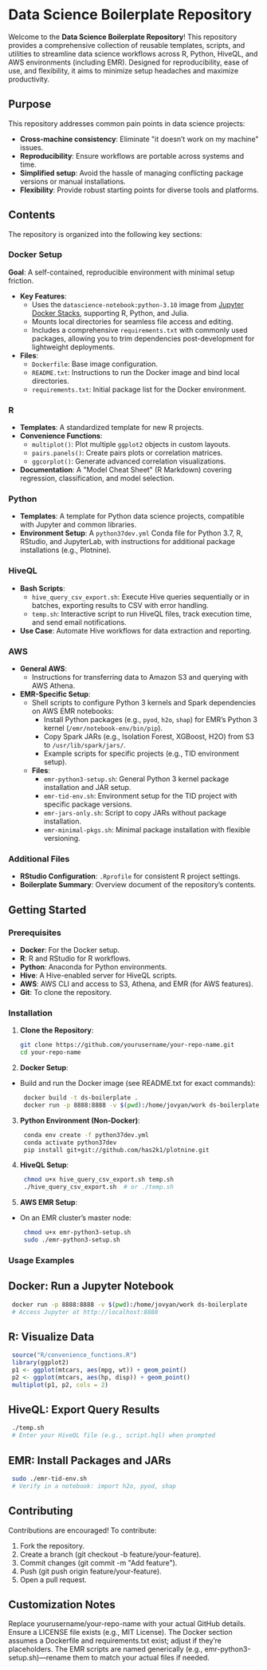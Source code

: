 # Data Science Boilerplate Repository

Welcome to the **Data Science Boilerplate Repository**! This repository provides a comprehensive collection of reusable templates, scripts, and utilities to streamline data science workflows across R, Python, HiveQL, and AWS environments (including EMR). Designed for reproducibility, ease of use, and flexibility, it aims to minimize setup headaches and maximize productivity.

## Purpose

This repository addresses common pain points in data science projects:
- **Cross-machine consistency**: Eliminate "it doesn’t work on my machine" issues.
- **Reproducibility**: Ensure workflows are portable across systems and time.
- **Simplified setup**: Avoid the hassle of managing conflicting package versions or manual installations.
- **Flexibility**: Provide robust starting points for diverse tools and platforms.

## Contents

The repository is organized into the following key sections:

### Docker Setup
**Goal**: A self-contained, reproducible environment with minimal setup friction.
- **Key Features**:
  - Uses the `datascience-notebook:python-3.10` image from [Jupyter Docker Stacks](https://jupyter-docker-stacks.readthedocs.io/en/latest/using/selecting.html), supporting R, Python, and Julia.
  - Mounts local directories for seamless file access and editing.
  - Includes a comprehensive `requirements.txt` with commonly used packages, allowing you to trim dependencies post-development for lightweight deployments.
- **Files**:
  - `Dockerfile`: Base image configuration.
  - `README.txt`: Instructions to run the Docker image and bind local directories.
  - `requirements.txt`: Initial package list for the Docker environment.

### R
- **Templates**: A standardized template for new R projects.
- **Convenience Functions**:
  - `multiplot()`: Plot multiple `ggplot2` objects in custom layouts.
  - `pairs.panels()`: Create pairs plots or correlation matrices.
  - `ggcorplot()`: Generate advanced correlation visualizations.
- **Documentation**: A "Model Cheat Sheet" (R Markdown) covering regression, classification, and model selection.

### Python
- **Templates**: A template for Python data science projects, compatible with Jupyter and common libraries.
- **Environment Setup**: A `python37dev.yml` Conda file for Python 3.7, R, RStudio, and JupyterLab, with instructions for additional package installations (e.g., Plotnine).

### HiveQL
- **Bash Scripts**:
  - `hive_query_csv_export.sh`: Execute Hive queries sequentially or in batches, exporting results to CSV with error handling.
  - `temp.sh`: Interactive script to run HiveQL files, track execution time, and send email notifications.
- **Use Case**: Automate Hive workflows for data extraction and reporting.

### AWS
- **General AWS**:
  - Instructions for transferring data to Amazon S3 and querying with AWS Athena.
- **EMR-Specific Setup**:
  - Shell scripts to configure Python 3 kernels and Spark dependencies on AWS EMR notebooks:
    - Install Python packages (e.g., `pyod`, `h2o`, `shap`) for EMR’s Python 3 kernel (`/emr/notebook-env/bin/pip`).
    - Copy Spark JARs (e.g., Isolation Forest, XGBoost, H2O) from S3 to `/usr/lib/spark/jars/`.
    - Example scripts for specific projects (e.g., TID environment setup).
  - **Files**:
    - `emr-python3-setup.sh`: General Python 3 kernel package installation and JAR setup.
    - `emr-tid-env.sh`: Environment setup for the TID project with specific package versions.
    - `emr-jars-only.sh`: Script to copy JARs without package installation.
    - `emr-minimal-pkgs.sh`: Minimal package installation with flexible versioning.

### Additional Files
- **RStudio Configuration**: `.Rprofile` for consistent R project settings.
- **Boilerplate Summary**: Overview document of the repository’s contents.

## Getting Started

### Prerequisites
- **Docker**: For the Docker setup.
- **R**: R and RStudio for R workflows.
- **Python**: Anaconda for Python environments.
- **Hive**: A Hive-enabled server for HiveQL scripts.
- **AWS**: AWS CLI and access to S3, Athena, and EMR (for AWS features).
- **Git**: To clone the repository.

### Installation

1. **Clone the Repository**:
   ```bash
   git clone https://github.com/yourusername/your-repo-name.git
   cd your-repo-name
   ```

2. **Docker Setup**:
- Build and run the Docker image (see README.txt for exact commands):
   ```bash
    docker build -t ds-boilerplate .
    docker run -p 8888:8888 -v $(pwd):/home/jovyan/work ds-boilerplate
    ```

3. **Python Environment (Non-Docker)**:
   ```bash
    conda env create -f python37dev.yml
    conda activate python37dev
    pip install git+git://github.com/has2k1/plotnine.git
   ```
   
4. **HiveQL Setup**:
   ```bash
    chmod u+x hive_query_csv_export.sh temp.sh
    ./hive_query_csv_export.sh  # or ./temp.sh
   ```

5. **AWS EMR Setup**:
- On an EMR cluster’s master node:
   ```bash
    chmod u+x emr-python3-setup.sh
    sudo ./emr-python3-setup.sh
   ```
   
### Usage Examples

## Docker: Run a Jupyter Notebook ##
   ```bash
    docker run -p 8888:8888 -v $(pwd):/home/jovyan/work ds-boilerplate
    # Access Jupyter at http://localhost:8888
   ```

## R: Visualize Data ##
   ```r
    source("R/convenience_functions.R")
    library(ggplot2)
    p1 <- ggplot(mtcars, aes(mpg, wt)) + geom_point()
    p2 <- ggplot(mtcars, aes(hp, disp)) + geom_point()
    multiplot(p1, p2, cols = 2)
   ```

## HiveQL: Export Query Results ##
   ```bash
    ./temp.sh
    # Enter your HiveQL file (e.g., script.hql) when prompted
   ```

## EMR: Install Packages and JARs ##
   ```bash
    sudo ./emr-tid-env.sh
    # Verify in a notebook: import h2o, pyod, shap
   ```

## Contributing ##
Contributions are encouraged! To contribute:

1. Fork the repository.
2. Create a branch (git checkout -b feature/your-feature).
3. Commit changes (git commit -m "Add feature").
4. Push (git push origin feature/your-feature).
5. Open a pull request.


## Customization Notes ##
Replace yourusername/your-repo-name with your actual GitHub details.
Ensure a LICENSE file exists (e.g., MIT License).
The Docker section assumes a Dockerfile and requirements.txt exist; adjust if they’re placeholders.
The EMR scripts are named generically (e.g., emr-python3-setup.sh)—rename them to match your actual files if needed.
